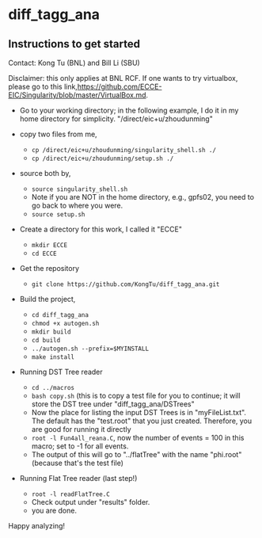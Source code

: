 # diff_tagg_ana 

## Instructions to get started

Contact: Kong Tu (BNL) and Bill Li (SBU)

Disclaimer: this only applies at BNL RCF. If one wants to try virtualbox, please go to this link,https://github.com/ECCE-EIC/Singularity/blob/master/VirtualBox.md.

- Go to your working directory; in the following example, I do it in my home directory for simplicity.
"/direct/eic+u/zhoudunming"

- copy two files from me, 
  - ``cp /direct/eic+u/zhoudunming/singularity_shell.sh ./``
  - ``cp /direct/eic+u/zhoudunming/setup.sh ./``

- source both by, 
  - ``source singularity_shell.sh``
  - Note if you are NOT in the home directory, e.g., gpfs02, you need to go back to where you were.
  - ``source setup.sh``

- Create a directory for this work, I called it "ECCE"
  - ``mkdir ECCE``
  - ``cd ECCE``

- Get the repository
  - ``git clone https://github.com/KongTu/diff_tagg_ana.git``

- Build the project,
  - ``cd diff_tagg_ana``
  - ``chmod +x autogen.sh``
  - ``mkdir build``
  - ``cd build``
  - ``../autogen.sh --prefix=$MYINSTALL``
  - ``make install``

- Running DST Tree reader
  - ``cd ../macros``
  - ``bash copy.sh`` (this is to copy a test file for you to continue; it will store the DST tree under "diff_tagg_ana/DSTrees"
  - Now the place for listing the input DST Trees is in "myFileList.txt". The default has the "test.root" that you just created. Therefore, you are good for running it directly
  - ``root -l Fun4all_reana.C``, now the number of events = 100 in this macro; set to -1 for all events.
  - The output of this will go to "../flatTree" with the name "phi.root" (because that's the test file)

- Running Flat Tree reader (last step!)
  - ``root -l readFlatTree.C``
  - Check output under "results" folder.
  - you are done.

Happy analyzing!
  
